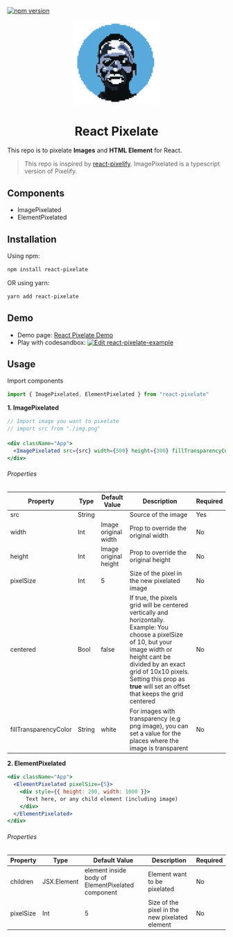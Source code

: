 
[![npm version](https://badge.fury.io/js/react-pixelate.svg)](https://badge.fury.io/js/react-pixelate)

<p align="center">
  <a href="https://github.com/tonynguyenit18/react-pixelate#readme">
    <img width="200" src="./logo.png">
  </a>
</p>

<h1 align="center">React Pixelate</h1>

This repo is to pixelate **Images** and **HTML Element** for React.

> This repo is inspired by [react-pixelify](https://github.com/nikoferro/react-pixelify). ImagePixelated is a typescript version of Pixelify.

## Components

- ImagePixelated
- ElementPixelated

## Installation

Using npm:
```bash
npm install react-pixelate
```

OR using yarn:
```bash
yarn add react-pixelate
```

## Demo
* Demo page: [React Pixelate Demo](https://tonynguyenit18.github.io/react-pixelate-demo/)
* Play with codesandbox: 
[![Edit react-pixelate-example](https://codesandbox.io/static/img/play-codesandbox.svg)](https://codesandbox.io/s/react-pixelate-example-w80ew?fontsize=14&hidenavigation=1&theme=dark)
## Usage

Import components

```jsx
import { ImagePixelated, ElementPixelated } from "react-pixelate"
```

**1. ImagePixelated**

```jsx
// Import image you want to pixelate
// import src from "./img.png"

<div className="App">
  <ImagePixelated src={src} width={500} height={300} fillTransparencyColor={"grey"} />
</div>
```
###### Properties

Property             | Type   |Default Value|Description                               |Required
---------------------|--------|-------------|------------------------------------------|--------
src                  | String |             | Source of the image                       |Yes
width                | Int    | Image original width| Prop to override the original width| No
height               | Int    | Image original height| Prop to override the original height| No
pixelSize            | Int    | 5                     | Size of the pixel in the new pixelated image| No 
centered             | Bool   | false                 | If true, the pixels grid will be centered vertically and horizontally. Example: You choose a pixelSize of 10, but your image width or height cant be divided by an exact grid of 10x10 pixels. Setting this prop as **true** will set an offset that keeps the grid centered | No
fillTransparencyColor| String | white                 | For images with transparency (e.g png image), you can set a value for the places where the image is transparent| No  


**2. ElementPixelated**

```jsx
<div className="App">
  <ElementPixelated pixelSize={5}>
    <div style={{ height: 200, width: 1000 }}>
      Text here, or any child element (including image)
    </div>
  </ElementPixelated>
</div>
```

###### Properties

Property             | Type   |Default Value|Description                               |Required
---------------------|--------|-------------|------------------------------------------|--------
children             |  JSX.Element | element inside body of ElementPixelated component | Element want to be pixelated                       |No
pixelSize            | Int    | 5                     | Size of the pixel in the new pixelated element| No 
